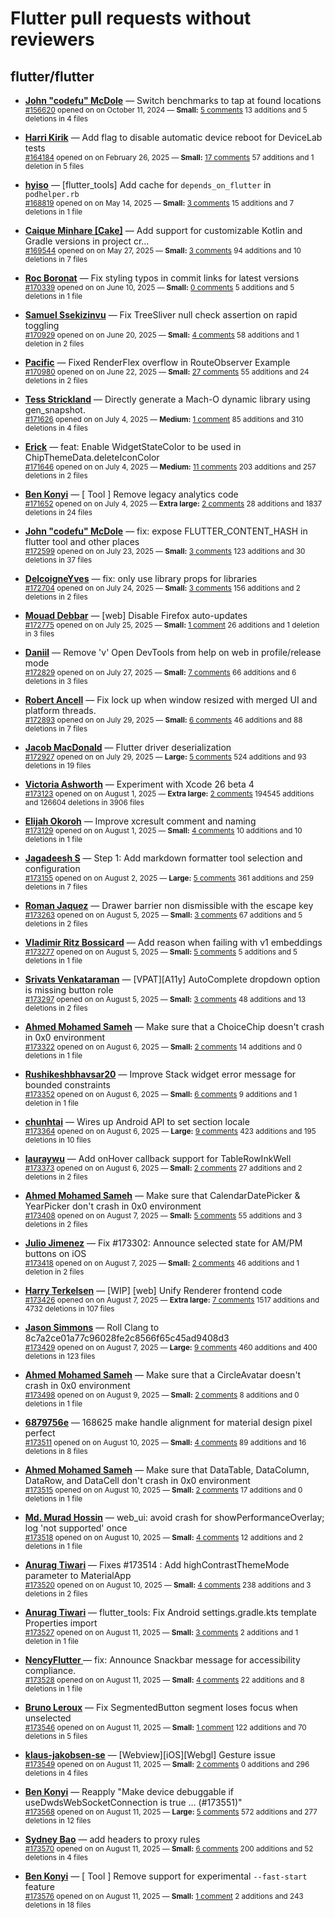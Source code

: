 # Flutter pull requests without reviewers

## flutter/flutter

* **[John "codefu" McDole](https://github.com/jtmcdole)** &mdash; Switch benchmarks to tap at found locations<br />
  <sub>[#156620](https://github.com/flutter/flutter/pull/156620) opened on on October 11, 2024 &mdash; **Small:** [5 comments](https://github.com/flutter/flutter/pull/156620) 13 additions and 5 deletions in 4 files</sub><br />

* **[Harri Kirik](https://github.com/harri35)** &mdash; Add flag to disable automatic device reboot for DeviceLab tests<br />
  <sub>[#164184](https://github.com/flutter/flutter/pull/164184) opened on on February 26, 2025 &mdash; **Small:** [17 comments](https://github.com/flutter/flutter/pull/164184) 57 additions and 1 deletion in 5 files</sub><br />

* **[hyiso](https://github.com/hyiso)** &mdash; [flutter_tools] Add cache for `depends_on_flutter` in `podhelper.rb`<br />
  <sub>[#168819](https://github.com/flutter/flutter/pull/168819) opened on on May 14, 2025 &mdash; **Small:** [3 comments](https://github.com/flutter/flutter/pull/168819) 15 additions and 7 deletions in 1 file</sub><br />

* **[Caique Minhare [Cake]](https://github.com/ca-ke)** &mdash; Add support for customizable Kotlin and Gradle versions in project cr…<br />
  <sub>[#169544](https://github.com/flutter/flutter/pull/169544) opened on on May 27, 2025 &mdash; **Small:** [3 comments](https://github.com/flutter/flutter/pull/169544) 94 additions and 10 deletions in 7 files</sub><br />

* **[Roc Boronat](https://github.com/rocboronat)** &mdash; Fix styling typos in commit links for latest versions<br />
  <sub>[#170339](https://github.com/flutter/flutter/pull/170339) opened on on June 10, 2025 &mdash; **Small:** [0 comments](https://github.com/flutter/flutter/pull/170339) 5 additions and 5 deletions in 1 file</sub><br />

* **[Samuel Ssekizinvu](https://github.com/samuelkchris)** &mdash; Fix TreeSliver null check assertion on rapid toggling<br />
  <sub>[#170929](https://github.com/flutter/flutter/pull/170929) opened on on June 20, 2025 &mdash; **Small:** [4 comments](https://github.com/flutter/flutter/pull/170929) 58 additions and 1 deletion in 2 files</sub><br />

* **[Pacific](https://github.com/prash4931)** &mdash; Fixed RenderFlex overflow in RouteObserver Example<br />
  <sub>[#170980](https://github.com/flutter/flutter/pull/170980) opened on on June 22, 2025 &mdash; **Small:** [27 comments](https://github.com/flutter/flutter/pull/170980) 55 additions and 24 deletions in 2 files</sub><br />

* **[Tess Strickland](https://github.com/sstrickl)** &mdash; Directly generate a Mach-O dynamic library using gen_snapshot.<br />
  <sub>[#171626](https://github.com/flutter/flutter/pull/171626) opened on on July 4, 2025 &mdash; **Medium:** [1 comment](https://github.com/flutter/flutter/pull/171626) 85 additions and 310 deletions in 4 files</sub><br />

* **[Erick](https://github.com/erickzanardo)** &mdash; feat: Enable WidgetStateColor to be used in ChipThemeData.deleteIconColor<br />
  <sub>[#171646](https://github.com/flutter/flutter/pull/171646) opened on on July 4, 2025 &mdash; **Medium:** [11 comments](https://github.com/flutter/flutter/pull/171646) 203 additions and 257 deletions in 2 files</sub><br />

* **[Ben Konyi](https://github.com/bkonyi)** &mdash; [ Tool ] Remove legacy analytics code<br />
  <sub>[#171652](https://github.com/flutter/flutter/pull/171652) opened on on July 4, 2025 &mdash; **Extra large:** [2 comments](https://github.com/flutter/flutter/pull/171652) 28 additions and 1837 deletions in 24 files</sub><br />

* **[John "codefu" McDole](https://github.com/jtmcdole)** &mdash; fix: expose FLUTTER_CONTENT_HASH in flutter tool and other places<br />
  <sub>[#172599](https://github.com/flutter/flutter/pull/172599) opened on on July 23, 2025 &mdash; **Small:** [3 comments](https://github.com/flutter/flutter/pull/172599) 123 additions and 30 deletions in 37 files</sub><br />

* **[DelcoigneYves](https://github.com/DelcoigneYves)** &mdash; fix: only use library props for libraries<br />
  <sub>[#172704](https://github.com/flutter/flutter/pull/172704) opened on on July 24, 2025 &mdash; **Small:** [3 comments](https://github.com/flutter/flutter/pull/172704) 156 additions and 2 deletions in 2 files</sub><br />

* **[Mouad Debbar](https://github.com/mdebbar)** &mdash; [web] Disable Firefox auto-updates<br />
  <sub>[#172775](https://github.com/flutter/flutter/pull/172775) opened on on July 25, 2025 &mdash; **Small:** [1 comment](https://github.com/flutter/flutter/pull/172775) 26 additions and 1 deletion in 3 files</sub><br />

* **[Daniil](https://github.com/danwirele)** &mdash; Remove 'v' Open DevTools from help on web in profile/release mode<br />
  <sub>[#172829](https://github.com/flutter/flutter/pull/172829) opened on on July 27, 2025 &mdash; **Small:** [7 comments](https://github.com/flutter/flutter/pull/172829) 66 additions and 6 deletions in 3 files</sub><br />

* **[Robert Ancell](https://github.com/robert-ancell)** &mdash; Fix lock up when window resized with merged UI and platform threads.<br />
  <sub>[#172893](https://github.com/flutter/flutter/pull/172893) opened on on July 29, 2025 &mdash; **Small:** [6 comments](https://github.com/flutter/flutter/pull/172893) 46 additions and 88 deletions in 7 files</sub><br />

* **[Jacob MacDonald](https://github.com/jakemac53)** &mdash; Flutter driver deserialization<br />
  <sub>[#172927](https://github.com/flutter/flutter/pull/172927) opened on on July 29, 2025 &mdash; **Large:** [5 comments](https://github.com/flutter/flutter/pull/172927) 524 additions and 93 deletions in 19 files</sub><br />

* **[Victoria Ashworth](https://github.com/vashworth)** &mdash; Experiment with Xcode 26 beta 4<br />
  <sub>[#173123](https://github.com/flutter/flutter/pull/173123) opened on on August 1, 2025 &mdash; **Extra large:** [2 comments](https://github.com/flutter/flutter/pull/173123) 194545 additions and 126604 deletions in 3906 files</sub><br />

* **[Elijah Okoroh](https://github.com/okorohelijah)** &mdash; Improve xcresult comment and naming<br />
  <sub>[#173129](https://github.com/flutter/flutter/pull/173129) opened on on August 1, 2025 &mdash; **Small:** [4 comments](https://github.com/flutter/flutter/pull/173129) 10 additions and 10 deletions in 1 file</sub><br />

* **[Jagadeesh S](https://github.com/jagadeesh8682)** &mdash; Step 1: Add markdown formatter tool selection and configuration<br />
  <sub>[#173155](https://github.com/flutter/flutter/pull/173155) opened on on August 2, 2025 &mdash; **Large:** [5 comments](https://github.com/flutter/flutter/pull/173155) 361 additions and 259 deletions in 7 files</sub><br />

* **[Roman Jaquez](https://github.com/romanejaquez)** &mdash; Drawer barrier non dismissible with the escape key<br />
  <sub>[#173263](https://github.com/flutter/flutter/pull/173263) opened on on August 5, 2025 &mdash; **Small:** [3 comments](https://github.com/flutter/flutter/pull/173263) 67 additions and 5 deletions in 2 files</sub><br />

* **[Vladimir Ritz Bossicard](https://github.com/vbossica)** &mdash; Add reason when failing with v1 embeddings<br />
  <sub>[#173277](https://github.com/flutter/flutter/pull/173277) opened on on August 5, 2025 &mdash; **Small:** [5 comments](https://github.com/flutter/flutter/pull/173277) 5 additions and 5 deletions in 1 file</sub><br />

* **[Srivats Venkataraman](https://github.com/srivats22)** &mdash; [VPAT][A11y] AutoComplete dropdown option is missing button role<br />
  <sub>[#173297](https://github.com/flutter/flutter/pull/173297) opened on on August 5, 2025 &mdash; **Small:** [3 comments](https://github.com/flutter/flutter/pull/173297) 48 additions and 13 deletions in 2 files</sub><br />

* **[Ahmed Mohamed Sameh](https://github.com/ahmedsameha1)** &mdash; Make sure that a ChoiceChip doesn't crash in 0x0 environment<br />
  <sub>[#173322](https://github.com/flutter/flutter/pull/173322) opened on on August 6, 2025 &mdash; **Small:** [2 comments](https://github.com/flutter/flutter/pull/173322) 14 additions and 0 deletions in 1 file</sub><br />

* **[Rushikeshbhavsar20](https://github.com/Rushikeshbhavsar20)** &mdash; Improve Stack widget error message for bounded constraints<br />
  <sub>[#173352](https://github.com/flutter/flutter/pull/173352) opened on on August 6, 2025 &mdash; **Small:** [6 comments](https://github.com/flutter/flutter/pull/173352) 9 additions and 1 deletion in 1 file</sub><br />

* **[chunhtai](https://github.com/chunhtai)** &mdash; Wires up Android API to set section locale<br />
  <sub>[#173364](https://github.com/flutter/flutter/pull/173364) opened on on August 6, 2025 &mdash; **Large:** [9 comments](https://github.com/flutter/flutter/pull/173364) 423 additions and 195 deletions in 10 files</sub><br />

* **[lauraywu](https://github.com/lauraywu)** &mdash; Add onHover callback support for TableRowInkWell<br />
  <sub>[#173373](https://github.com/flutter/flutter/pull/173373) opened on on August 6, 2025 &mdash; **Small:** [2 comments](https://github.com/flutter/flutter/pull/173373) 27 additions and 2 deletions in 2 files</sub><br />

* **[Ahmed Mohamed Sameh](https://github.com/ahmedsameha1)** &mdash; Make sure that CalendarDatePicker & YearPicker don't crash in 0x0 environment<br />
  <sub>[#173408](https://github.com/flutter/flutter/pull/173408) opened on on August 7, 2025 &mdash; **Small:** [5 comments](https://github.com/flutter/flutter/pull/173408) 55 additions and 3 deletions in 2 files</sub><br />

* **[Julio Jimenez](https://github.com/JulioJ11)** &mdash; Fix #173302: Announce selected state for AM/PM buttons on iOS<br />
  <sub>[#173418](https://github.com/flutter/flutter/pull/173418) opened on on August 7, 2025 &mdash; **Small:** [2 comments](https://github.com/flutter/flutter/pull/173418) 46 additions and 1 deletion in 2 files</sub><br />

* **[Harry Terkelsen](https://github.com/harryterkelsen)** &mdash; [WIP] [web] Unify Renderer frontend code<br />
  <sub>[#173426](https://github.com/flutter/flutter/pull/173426) opened on on August 7, 2025 &mdash; **Extra large:** [7 comments](https://github.com/flutter/flutter/pull/173426) 1517 additions and 4732 deletions in 107 files</sub><br />

* **[Jason Simmons](https://github.com/jason-simmons)** &mdash; Roll Clang to 8c7a2ce01a77c96028fe2c8566f65c45ad9408d3<br />
  <sub>[#173429](https://github.com/flutter/flutter/pull/173429) opened on on August 7, 2025 &mdash; **Large:** [9 comments](https://github.com/flutter/flutter/pull/173429) 460 additions and 400 deletions in 123 files</sub><br />

* **[Ahmed Mohamed Sameh](https://github.com/ahmedsameha1)** &mdash; Make sure that a CircleAvatar doesn't crash in 0x0 environment<br />
  <sub>[#173498](https://github.com/flutter/flutter/pull/173498) opened on on August 9, 2025 &mdash; **Small:** [2 comments](https://github.com/flutter/flutter/pull/173498) 8 additions and 0 deletions in 1 file</sub><br />

* **[6879756e](https://github.com/6879756e)** &mdash; 168625 make handle alignment for material design pixel perfect<br />
  <sub>[#173511](https://github.com/flutter/flutter/pull/173511) opened on on August 10, 2025 &mdash; **Small:** [4 comments](https://github.com/flutter/flutter/pull/173511) 89 additions and 16 deletions in 8 files</sub><br />

* **[Ahmed Mohamed Sameh](https://github.com/ahmedsameha1)** &mdash; Make sure that DataTable, DataColumn, DataRow, and DataCell don't crash in 0x0 environment<br />
  <sub>[#173515](https://github.com/flutter/flutter/pull/173515) opened on on August 10, 2025 &mdash; **Small:** [2 comments](https://github.com/flutter/flutter/pull/173515) 17 additions and 0 deletions in 1 file</sub><br />

* **[Md. Murad Hossin](https://github.com/muradhossin)** &mdash; web_ui: avoid crash for showPerformanceOverlay; log 'not supported' once<br />
  <sub>[#173518](https://github.com/flutter/flutter/pull/173518) opened on on August 10, 2025 &mdash; **Small:** [4 comments](https://github.com/flutter/flutter/pull/173518) 12 additions and 2 deletions in 1 file</sub><br />

* **[Anurag Tiwari](https://github.com/AnuragTiwari1508)** &mdash; Fixes #173514 : Add highContrastThemeMode parameter to MaterialApp<br />
  <sub>[#173520](https://github.com/flutter/flutter/pull/173520) opened on on August 10, 2025 &mdash; **Small:** [4 comments](https://github.com/flutter/flutter/pull/173520) 238 additions and 3 deletions in 2 files</sub><br />

* **[Anurag Tiwari](https://github.com/AnuragTiwari1508)** &mdash; flutter_tools: Fix Android settings.gradle.kts template Properties import<br />
  <sub>[#173527](https://github.com/flutter/flutter/pull/173527) opened on on August 11, 2025 &mdash; **Small:** [3 comments](https://github.com/flutter/flutter/pull/173527) 2 additions and 1 deletion in 1 file</sub><br />

* **[NencyFlutter ](https://github.com/nancyflutter)** &mdash; fix: Announce Snackbar message for accessibility compliance.<br />
  <sub>[#173528](https://github.com/flutter/flutter/pull/173528) opened on on August 11, 2025 &mdash; **Small:** [4 comments](https://github.com/flutter/flutter/pull/173528) 22 additions and 8 deletions in 1 file</sub><br />

* **[Bruno Leroux](https://github.com/bleroux)** &mdash; Fix SegmentedButton segment loses focus when unselected<br />
  <sub>[#173546](https://github.com/flutter/flutter/pull/173546) opened on on August 11, 2025 &mdash; **Small:** [1 comment](https://github.com/flutter/flutter/pull/173546) 122 additions and 70 deletions in 5 files</sub><br />

* **[klaus-jakobsen-se](https://github.com/klaus-jakobsen-se)** &mdash; [Webview][iOS][Webgl] Gesture issue <br />
  <sub>[#173549](https://github.com/flutter/flutter/pull/173549) opened on on August 11, 2025 &mdash; **Small:** [2 comments](https://github.com/flutter/flutter/pull/173549) 0 additions and 296 deletions in 4 files</sub><br />

* **[Ben Konyi](https://github.com/bkonyi)** &mdash; Reapply "Make device debuggable if useDwdsWebSocketConnection is true … (#173551)"<br />
  <sub>[#173568](https://github.com/flutter/flutter/pull/173568) opened on on August 11, 2025 &mdash; **Large:** [5 comments](https://github.com/flutter/flutter/pull/173568) 572 additions and 277 deletions in 12 files</sub><br />

* **[Sydney Bao](https://github.com/SydneyBao)** &mdash; add headers to proxy rules<br />
  <sub>[#173570](https://github.com/flutter/flutter/pull/173570) opened on on August 11, 2025 &mdash; **Small:** [6 comments](https://github.com/flutter/flutter/pull/173570) 200 additions and 52 deletions in 4 files</sub><br />

* **[Ben Konyi](https://github.com/bkonyi)** &mdash; [ Tool ] Remove support for experimental `--fast-start` feature<br />
  <sub>[#173576](https://github.com/flutter/flutter/pull/173576) opened on on August 11, 2025 &mdash; **Small:** [1 comment](https://github.com/flutter/flutter/pull/173576) 2 additions and 243 deletions in 18 files</sub><br />

